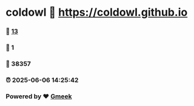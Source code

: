 # coldowl :link: https://coldowl.github.io 
### :page_facing_up: [13](https://coldowl.github.io/tag.html) 
### :speech_balloon: 1 
### :hibiscus: 38357 
### :alarm_clock: 2025-06-06 14:25:42 
### Powered by :heart: [Gmeek](https://github.com/Meekdai/Gmeek)
